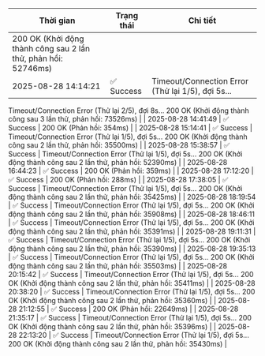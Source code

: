 | Thời gian | Trạng thái | Chi tiết |
|---|---|---|
200 OK (Khởi động thành công sau 2 lần thử, phản hồi: 52746ms) |
| 2025-08-28 14:14:21 | ✅ Success | Timeout/Connection Error (Thử lại 1/5), đợi 5s...
Timeout/Connection Error (Thử lại 2/5), đợi 8s...
200 OK (Khởi động thành công sau 3 lần thử, phản hồi: 73526ms) |
| 2025-08-28 14:41:49 | ✅ Success | 200 OK (Phản hồi: 354ms) |
| 2025-08-28 15:14:41 | ✅ Success | Timeout/Connection Error (Thử lại 1/5), đợi 5s...
200 OK (Khởi động thành công sau 2 lần thử, phản hồi: 35500ms) |
| 2025-08-28 15:38:57 | ✅ Success | Timeout/Connection Error (Thử lại 1/5), đợi 5s...
200 OK (Khởi động thành công sau 2 lần thử, phản hồi: 52390ms) |
| 2025-08-28 16:44:23 | ✅ Success | 200 OK (Phản hồi: 359ms) |
| 2025-08-28 17:12:20 | ✅ Success | 200 OK (Phản hồi: 288ms) |
| 2025-08-28 17:38:05 | ✅ Success | Timeout/Connection Error (Thử lại 1/5), đợi 5s...
200 OK (Khởi động thành công sau 2 lần thử, phản hồi: 35425ms) |
| 2025-08-28 18:19:54 | ✅ Success | Timeout/Connection Error (Thử lại 1/5), đợi 5s...
200 OK (Khởi động thành công sau 2 lần thử, phản hồi: 35908ms) |
| 2025-08-28 18:46:11 | ✅ Success | Timeout/Connection Error (Thử lại 1/5), đợi 5s...
200 OK (Khởi động thành công sau 2 lần thử, phản hồi: 35391ms) |
| 2025-08-28 19:11:31 | ✅ Success | Timeout/Connection Error (Thử lại 1/5), đợi 5s...
200 OK (Khởi động thành công sau 2 lần thử, phản hồi: 35390ms) |
| 2025-08-28 19:35:13 | ✅ Success | Timeout/Connection Error (Thử lại 1/5), đợi 5s...
200 OK (Khởi động thành công sau 2 lần thử, phản hồi: 35503ms) |
| 2025-08-28 20:15:42 | ✅ Success | Timeout/Connection Error (Thử lại 1/5), đợi 5s...
200 OK (Khởi động thành công sau 2 lần thử, phản hồi: 35411ms) |
| 2025-08-28 20:38:20 | ✅ Success | Timeout/Connection Error (Thử lại 1/5), đợi 5s...
200 OK (Khởi động thành công sau 2 lần thử, phản hồi: 35360ms) |
| 2025-08-28 21:12:55 | ✅ Success | 200 OK (Phản hồi: 22649ms) |
| 2025-08-28 21:35:17 | ✅ Success | Timeout/Connection Error (Thử lại 1/5), đợi 5s...
200 OK (Khởi động thành công sau 2 lần thử, phản hồi: 35396ms) |
| 2025-08-28 22:13:20 | ✅ Success | Timeout/Connection Error (Thử lại 1/5), đợi 5s...
200 OK (Khởi động thành công sau 2 lần thử, phản hồi: 35430ms) |
